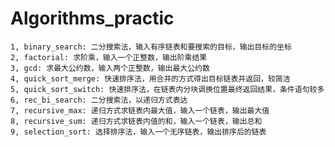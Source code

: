 # Algorithms_practic
    1, binary_search: 二分搜索法，输入有序链表和要搜索的目标，输出目标的坐标
    2, factorial: 求阶乘，输入一个正整数，输出阶乘结果
    3, gcd: 求最大公约数，输入两个正整数，输出最大公约数
    4, quick_sort_merge: 快速排序法，用合并的方式得出目标链表并返回，较简洁
    5, quick_sort_switch: 快速排序法，在链表内分块调换位置最终返回结果，条件语句较多
    6, rec_bi_search: 二分搜索法，以递归方式表达
    7, recursive_max: 递归方式求链表内最大值，输入一个链表，输出最大值
    8, recursive_sum: 递归方式求链表内值的和，输入一个链表，输出总和
    9, selection_sort: 选择排序法，输入一个无序链表，输出排序后的链表
